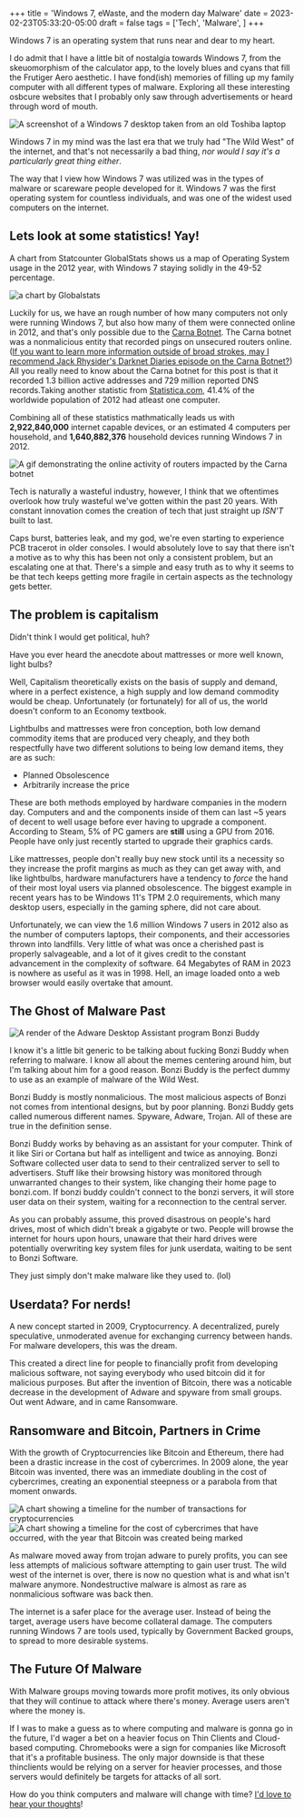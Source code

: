 +++
title = 'Windows 7, eWaste, and the modern day Malware'
date = 2023-02-23T05:33:20-05:00
draft = false
tags = ['Tech', 'Malware', ]
+++

Windows 7 is an operating system that runs near and dear to my heart.

<!--more-->
I do admit that I have a little bit of nostalgia towards Windows 7, from the skeuomorphism of the calculator app, to the lovely blues and cyans that fill the Frutiger Aero aesthetic. I have fond(ish) memories of filling up my family computer with all different types of malware. Exploring all these interesting osbcure websites that I probably only saw through advertisements or heard through word of mouth.

![A screenshot of a Windows 7 desktop taken from an old Toshiba laptop](posts/win7/win7desktop.png)

Windows 7 in my mind was the last era that we truly had "The Wild West" of the internet, and that's not necessarily a bad thing, *nor would I say it's a particularly great thing either*.

The way that I view how Windows 7 was utilized was in the types of malware or scareware people developed for it. Windows 7 was the first operating system for countless individuals, and was one of the widest used computers on the internet.
## Lets look at some statistics! Yay!
A chart from Statcounter GlobalStats shows us a map of Operating System usage in the 2012 year, with Windows 7 staying solidly in the 49-52 percentage.

![a chart by Globalstats](posts/win7/globalstatschart.png)

Luckily for us, we have an rough number of how many computers not only were running Windows 7, but also how many of them were connected online in 2012, and that's only possible due to the [Carna Botnet](https://en.wikipedia.org/wiki/Carna_botnet). The Carna botnet was a nonmalicious entity that recorded pings on unsecured routers online. ([If you want to learn more information outside of broad strokes, may I recommend Jack Rhysider's Darknet Diaries episode on the Carna Botnet?](https://darknetdiaries.com/episode/13/)) All you really need to know about the Carna botnet for this post is that it recorded 1.3 billion active addresses and 729 million reported DNS records.Taking another statistic from [Statistica.com](https://www.statista.com/statistics/748551/worldwide-households-with-computer/), 41.4% of the worldwide population of 2012 had atleast one computer.

Combining all of these statistics mathmatically leads us with **2,922,840,000** internet capable devices, or an estimated 4 computers per household, and **1,640,882,376** household devices running Windows 7 in 2012.

![A gif demonstrating the online activity of routers impacted by the Carna botnet](https://upload.wikimedia.org/wikipedia/commons/1/1a/Carnabotnet_geovideo_lowres.gif)

Tech is naturally a wasteful industry, however, I think that we oftentimes overlook how truly wasteful we've gotten within the past 20 years. With constant innovation comes the creation of tech that just straight up *ISN'T* built to last.

Caps burst, batteries leak, and my god, we're even starting to experience PCB tracerot in older consoles. I would absolutely love to say that there isn't a motive as to why this has been not only a consistent problem, but an escalating one at that. There's a simple and easy truth as to why it seems to be that tech keeps getting more fragile in certain aspects as the technology gets better.

## The problem is capitalism
Didn't think I would get political, huh?

Have you ever heard the anecdote about mattresses or more well known, light bulbs?

Well, Capitalism theoretically exists on the basis of supply and demand, where in a perfect existence, a high supply and low demand commodity would be cheap. Unfortunately (or fortunately) for all of us, the world doesn't conform to an Economy textbook.

Lightbulbs and mattresses were fron conception, both low demand commodity items that are produced very cheaply, and they both respectfully have two different solutions to being low demand items, they are as such:
* Planned Obsolescence
* Arbitrarily increase the price

These are both methods employed by hardware companies in the modern day. Computers and and the components inside of them can last ~5 years of decent to well usage before ever having to upgrade a component. According to Steam, 5% of PC gamers are **still** using a GPU from 2016. People have only just recently started to upgrade their graphics cards.

Like mattresses, people don't really buy new stock until its a necessity so they increase the profit margins as much as they can get away with, and like lightbulbs, hardware manufacturers have a tendency to *force* the hand of their most loyal users via planned obsolescence. The biggest example in recent years has to be Windows 11's TPM 2.0 requirements, which many desktop users, especially in the gaming sphere, did not care about.

Unfortunately, we can view the 1.6 million Windows 7 users in 2012 also as the number of computers laptops, their components, and their accessories thrown into landfills. Very little of what was once a cherished past is properly salvageable, and a lot of it gives credit to the constant advancement in the complexity of software. 64 Megabytes of RAM in 2023 is nowhere as useful as it was in 1998. Hell, an image loaded onto a web browser would easily overtake that amount.

## The Ghost of Malware Past
![A render of the Adware Desktop Assistant program Bonzi Buddy](https://upload.wikimedia.org/wikipedia/en/9/9d/Bonzi_Buddy.png)

I know it's a little bit generic to be talking about fucking Bonzi Buddy when referring to malware. I know all about the memes centering around him, but I'm talking about him for a good reason. Bonzi Buddy is the perfect dummy to use as an example of malware of the Wild West.

Bonzi Buddy is mostly nonmalicious. The most malicious aspects of Bonzi not comes from intentional designs, but by poor planning. Bonzi Buddy gets called numerous different names. Spyware, Adware, Trojan. All of these are true in the definition sense.

Bonzi Buddy works by behaving as an assistant for your computer. Think of it like Siri or Cortana but half as intelligent and twice as annoying. Bonzi Software collected user data to send to their centralized server to sell to advertisers. Stuff like their browsing history was monitored through unwarranted changes to their system, like changing their home page to bonzi.com. If bonzi buddy couldn't connect to the bonzi servers, it will store user data on their system, waiting for a reconnection to the central server.

As you can probably assume, this proved disastrous on people's hard drives, most of which didn't break a gigabyte or two. People will browse the internet for hours upon hours, unaware that their hard drives were potentially overwriting key system files for junk userdata, waiting to be sent to Bonzi Software.

They just simply don't make malware like they used to. (lol)

## Userdata? For nerds!
A new concept started in 2009, Cryptocurrency. A decentralized, purely speculative, unmoderated avenue for exchanging currency between hands. For malware developers, this was the dream.

This created a direct line for people to financially profit from developing malicious software, not saying everybody who used bitcoin did it for malicious purposes. But after the invention of Bitcoin, there was a noticable decrease in the development of Adware and spyware from small groups. Out went Adware, and in came Ransomware.

## Ransomware and Bitcoin, Partners in Crime
With the growth of Cryptocurrencies like Bitcoin and Ethereum, there had been a drastic increase in the cost of cybercrimes. In 2009 alone, the year Bitcoin was invented, there was an immediate doubling in the cost of cybercrimes, creating an exponential steepness or a parabola from that moment onwards.

![A chart showing a timeline for the number of transactions for cryptocurrencies](posts/win7/transactionscrypto.png)![A chart showing a timeline for the cost of cybercrimes that have occurred, with the year that Bitcoin was created being marked](posts/win7/cybercrimechart.png)

As malware moved away from trojan adware to purely profits, you can see less attempts of malicious software attempting to gain user trust. The wild west of the internet is over, there is now no question what is and what isn't malware anymore. Nondestructive malware is almost as rare as nonmalicious software was back then.

The internet is a safer place for the average user. Instead of being the target, average users have become collateral damage. The computers running Windows 7 are tools used, typically by Government Backed groups, to spread to more desirable systems.
## The Future Of Malware
With Malware groups moving towards more profit motives, its only obvious that they will continue to attack where there's money. Average users aren't where the money is.

If I was to make a guess as to where computing and malware is gonna go in the future, I'd wager a bet on a heavier focus on Thin Clients and Cloud-based computing. Chromebooks were a sign for companies like Microsoft that it's a profitable business. The only major downside is that these thinclients would be relying on a server for heavier processes, and those servers would definitely be targets for attacks of all sort.

How do you think computers and malware will change with time? [I'd love to hear your thoughts](https://wetdry.world/@ioletsgo/111199759552863724)!
